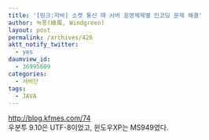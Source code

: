 ```yaml
---
title: '[링크:자바] 소켓 통신 때 서버 운영체제별 인코딩 문제 해결'
author: 녹풍(綠風, Windgreen)
layout: post
permalink: /archives/426
aktt_notify_twitter:
  - yes
daumview_id:
  - 36995609
categories:
  - 서버단
tags:
  - JAVA
---
```

<a target="_blank" href="http://www.google.co.kr/#hl=ko&xhr=t&q=&#039;java+socket+encoding+%EC%82%BD%EC%A7%88%EA%B8%B0&#039;&cp=26&pf=p&sclient=psy&newwindow=1&site=&source=hp&aq=f&aqi=&aql=&oq=&#039;java+socket+encoding+%EC%82%BD%EC%A7%88%EA%B8%B0&#039;&pbx=1&fp=9bc2c99ee635e670">http://blog.kfmes.com/74</a>  
우분투 9.10은 UTF-8이었고, 윈도우XP는 MS949였다.